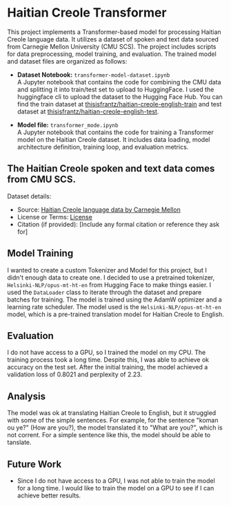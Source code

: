 # Haitian Creole Transformer

This project implements a Transformer-based model for processing Haitian Creole language data. It utilizes a dataset of spoken and text data sourced from Carnegie Mellon University (CMU SCS). The project includes scripts for data preprocessing, model training, and evaluation. The trained model and dataset files are organized as follows:

- **Dataset Notebook:** `transformer-model-dataset.ipynb`  
  A Jupyter notebook that contains the code for combining the CMU data and splitting it into train/test set to upload to HuggingFace. I used the 
  huggingface cli to upload the dataset to the Hugging Face Hub. You can find the train dataset at [thisisfrantz/haitian-creole-english-train](https://huggingface.co/datasets/thisisfrantz/haitian-creole-english-train) and test dataset at [thisisfrantz/haitian-creole-english-test](https://huggingface.co/datasets/thisisfrantz/haitian-creole-english-test).
  

- **Model file:** `transformer_mode.ipynb`  
    A Jupyter notebook that contains the code for training a Transformer model on the Haitian Creole dataset. It includes data loading, model architecture definition, training loop, and evaluation metrics. 

## The Haitian Creole spoken and text data comes from CMU SCS.
Dataset details:
- Source: [Haitian Creole language data by Carnegie Mellon](http://www.speech.cs.cmu.edu/haitian/)
- License or Terms: [License](http://www.speech.cs.cmu.edu/haitian/COPYING)
- Citation (if provided): [Include any formal citation or reference they ask for]

## Model Training
I wanted to create a custom Tokenizer and Model for this project, but I didn't enough
data to create one. I decided to use a pretrained tokenizer,  `Helsinki-NLP/opus-mt-ht-en` from Hugging Face to make things easier. I used the `DataLoader` class to iterate through the dataset and prepare batches for training. The model is trained using the AdamW optimizer and a learning rate scheduler. The model used is the `Helsinki-NLP/opus-mt-ht-en` model, which is a pre-trained translation model for Haitian Creole to English.

## Evaluation
I do not have access to a GPU, so I trained the model on my CPU. The training process took a long time. Despite this, I was able to achieve ok accuracy on the test set. After the initial training, the model achieved a validation loss of 0.8021 and perplexity of 2.23. 

## Analysis
The model was ok at translating Haitian Creole to English, but it struggled with some of the simple sentences. For example, for the sentence "koman ou ye?" (How are you?), the model translated it to "What are you?", which is not corrent. For a simple sentence like this, the model should be able to tanslate.

## Future Work
- Since I do not have access to a GPU, I was not able to train the model for a long time. I would like to train the model on a GPU to see if I can achieve better results.